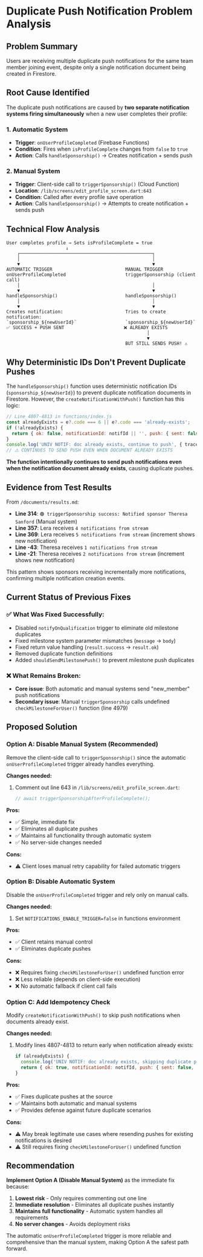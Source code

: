 # Duplicate Push Notification Problem Analysis

## **Problem Summary**

Users are receiving multiple duplicate push notifications for the same team member joining event, despite only a single notification document being created in Firestore.

## **Root Cause Identified**

The duplicate push notifications are caused by **two separate notification systems firing simultaneously** when a new user completes their profile:

### **1. Automatic System**
- **Trigger**: `onUserProfileCompleted` (Firebase Functions)
- **Condition**: Fires when `isProfileComplete` changes from `false` to `true`
- **Action**: Calls `handleSponsorship()` → Creates notification + sends push

### **2. Manual System**
- **Trigger**: Client-side call to `triggerSponsorship()` (Cloud Function)
- **Location**: `/lib/screens/edit_profile_screen.dart:643`
- **Condition**: Called after every profile save operation
- **Action**: Calls `handleSponsorship()` → Attempts to create notification + sends push

## **Technical Flow Analysis**

```
User completes profile → Sets isProfileComplete = true
                      ↓
    ┌─────────────────────────────────────────────────┐
    │                                                 │
    ▼                                                 ▼
AUTOMATIC TRIGGER                           MANUAL TRIGGER
onUserProfileCompleted                      triggerSponsorship (client call)
    │                                                 │
    ▼                                                 ▼
handleSponsorship()                         handleSponsorship()
    │                                                 │
    ▼                                                 ▼
Creates notification:                       Tries to create notification:
`sponsorship_${newUserId}`                  `sponsorship_${newUserId}`
✅ SUCCESS + PUSH SENT                      ❌ ALREADY EXISTS
                                                    │
                                                    ▼
                                            BUT STILL SENDS PUSH! ⚠️
```

## **Why Deterministic IDs Don't Prevent Duplicate Pushes**

The `handleSponsorship()` function uses deterministic notification IDs (`sponsorship_${newUserId}`) to prevent duplicate notification documents in Firestore. However, the `createNotificationWithPush()` function has this logic:

```javascript
// Line 4807-4813 in functions/index.js
const alreadyExists = e?.code === 6 || e?.code === 'already-exists';
if (!alreadyExists) {
  return { ok: false, notificationId: notifId || '', push: { sent: false, reason: 'doc_create_failed' } };
}
console.log('UNIV NOTIF: doc already exists, continue to push', { traceId, userId, notificationId: notifId, type });
// ⚠️ CONTINUES TO SEND PUSH EVEN WHEN DOCUMENT ALREADY EXISTS
```

**The function intentionally continues to send push notifications even when the notification document already exists**, causing duplicate pushes.

## **Evidence from Test Results**

From `/documents/results.md`:

- **Line 314**: `🟢 triggerSponsorship success: Notified sponsor Theresa Sanford` (Manual system)
- **Line 357**: Lera receives `4 notifications from stream`
- **Line 369**: Lera receives `5 notifications from stream` (increment shows new notification)
- **Line -43**: Theresa receives `1 notifications from stream`
- **Line -21**: Theresa receives `2 notifications from stream` (increment shows new notification)

This pattern shows sponsors receiving incrementally more notifications, confirming multiple notification creation events.

## **Current Status of Previous Fixes**

### ✅ **What Was Fixed Successfully:**
- Disabled `notifyOnQualification` trigger to eliminate old milestone duplicates
- Fixed milestone system parameter mismatches (`message` → `body`)
- Fixed return value handling (`result.success` → `result.ok`)
- Removed duplicate function definitions
- Added `shouldSendMilestonePush()` to prevent milestone push duplicates

### ❌ **What Remains Broken:**
- **Core issue**: Both automatic and manual systems send "new_member" push notifications
- **Secondary issue**: Manual `triggerSponsorship` calls undefined `checkMilestoneForUser()` function (line 4979)

## **Proposed Solution**

### **Option A: Disable Manual System (Recommended)**
Remove the client-side call to `triggerSponsorship()` since the automatic `onUserProfileCompleted` trigger already handles everything.

**Changes needed:**
1. Comment out line 643 in `/lib/screens/edit_profile_screen.dart`:
   ```dart
   // await triggerSponsorshipAfterProfileComplete();
   ```

**Pros:**
- ✅ Simple, immediate fix
- ✅ Eliminates all duplicate pushes
- ✅ Maintains all functionality through automatic system
- ✅ No server-side changes needed

**Cons:**
- ⚠️ Client loses manual retry capability for failed automatic triggers

### **Option B: Disable Automatic System**
Disable the `onUserProfileCompleted` trigger and rely only on manual calls.

**Changes needed:**
1. Set `NOTIFICATIONS_ENABLE_TRIGGER=false` in functions environment

**Pros:**
- ✅ Client retains manual control
- ✅ Eliminates duplicate pushes

**Cons:**
- ❌ Requires fixing `checkMilestoneForUser()` undefined function error
- ❌ Less reliable (depends on client-side execution)
- ❌ No automatic fallback if client call fails

### **Option C: Add Idempotency Check**
Modify `createNotificationWithPush()` to skip push notifications when documents already exist.

**Changes needed:**
1. Modify lines 4807-4813 to return early when notification already exists:
   ```javascript
   if (alreadyExists) {
     console.log('UNIV NOTIF: doc already exists, skipping duplicate push', { traceId, userId, notificationId: notifId, type });
     return { ok: true, notificationId: notifId, push: { sent: false, reason: 'already_exists' } };
   }
   ```

**Pros:**
- ✅ Fixes duplicate pushes at the source
- ✅ Maintains both automatic and manual systems
- ✅ Provides defense against future duplicate scenarios

**Cons:**
- ⚠️ May break legitimate use cases where resending pushes for existing notifications is desired
- ⚠️ Still requires fixing `checkMilestoneForUser()` undefined function

## **Recommendation**

**Implement Option A (Disable Manual System)** as the immediate fix because:

1. **Lowest risk** - Only requires commenting out one line
2. **Immediate resolution** - Eliminates all duplicate pushes instantly
3. **Maintains full functionality** - Automatic system handles all requirements
4. **No server changes** - Avoids deployment risks

The automatic `onUserProfileCompleted` trigger is more reliable and comprehensive than the manual system, making Option A the safest path forward.